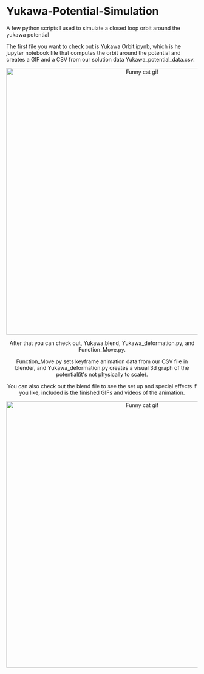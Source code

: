  # Yukawa-Potential-Simulation
 A few python scripts I used to simulate a closed loop orbit around the yukawa potential

The first file you want to check out is Yukawa Orbit.ipynb, which is he jupyter notebook file that computes the orbit around the potential and creates a GIF and a CSV from our solution data Yukawa_potential_data.csv.
<div align="center">



 <img src="https://github.com/user-attachments/assets/f4eb1d20-9652-4057-8de3-0d1c278186c2" alt="Funny cat gif" width="700">


After that you can check out, Yukawa.blend, Yukawa_deformation.py, and Function_Move.py.

Function_Move.py sets keyframe animation data from our CSV file in blender, and Yukawa_deformation.py creates a visual 3d graph of the potential(it's not physically to scale).

You can also check out the blend file to see the set up and special effects if you like, included is the finished GIFs and videos of the animation.
</div>
<div align="center">
  <img src="https://github.com/user-attachments/assets/8edc296b-660a-46a8-a086-eeb541fd9f5e" alt="Funny cat gif" width="700">
</div>

